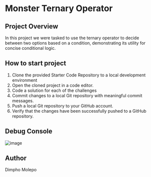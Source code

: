 # Monster Ternary Operator

## Project Overview

In this project we were tasked to use the ternary operator to decide between two options based on a condition, demonstrating its utility for concise conditional logic.

## How to start project

1. Clone the provided Starter Code Repository to a local development environment
2. Open the cloned project in a code editor.
3. Code a solution for each of the challenges
4. Commit changes to a local Git repository with meaningful commit messages.
5. Push a local Git repository to your GitHub account.
6. Verify that the changes have been successfully pushed to a GitHub repository.

## Debug Console 
![image](https://github.com/Dimpho-Molepo/DIMMOL405_BCL2401_GroupA_Dimpho-Molepo_JSL04/assets/136012291/502c3bc4-0a4e-4fee-83cf-a86576d26d4d)

## Author
Dimpho Molepo